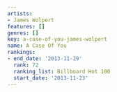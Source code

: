 ```yaml
---
artists:
- James Wolpert
features: []
genres: []
key: a-case-of-you-james-wolpert
name: A Case Of You
rankings:
- end_date: '2013-11-29'
  rank: 72
  ranking_list: Billboard Hot 100
  start_date: '2013-11-23'
---
```


